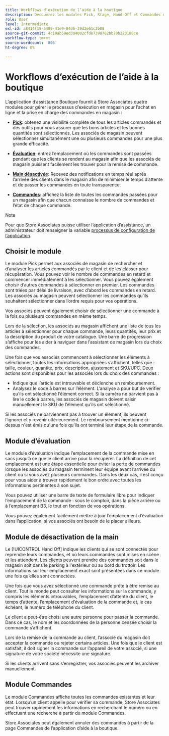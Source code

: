 ```yaml
---
title: Workflows d’exécution de l’aide à la boutique
description: Découvrez les modules Pick, Stage, Hand-Off et Commandes disponibles dans l’application d’aide à la boutique. Ces modules permettent d’exécuter de bout en bout le workflow d’exécution des magasins pour les commandes BOPIS. Store Associates utilise ces modules pour gérer et envoyer des commandes de nettoyage de magasin aux clients.
role: User
level: Intermediate
exl-id: a8414f19-5489-41e9-84d6-39d2e61c2b08
source-git-commit: 4c10ab59ed304002cfde7398762bb70b223180ce
workflow-type: tm+mt
source-wordcount: '806'
ht-degree: 0%

---
```


# Workflows d’exécution de l’aide à la boutique

L’application d’assistance Boutique fournit à Store Associates quatre modules pour gérer le processus d’exécution en magasin pour l’achat en ligne et la prise en charge des commandes en magasin :

- **[Pick](#pick-module)**: obtenez une visibilité complète de tous les articles commandés et des outils pour vous assurer que les bons articles et les bonnes quantités sont sélectionnés. Les associés de magasin peuvent sélectionner simultanément une ou plusieurs commandes pour une plus grande efficacité.

- **[Évaluation](#stage-module)**: entrez l’emplacement où les commandes sont passées pendant que les clients se rendent au magasin afin que les associés de magasin puissent facilement les trouver pour la remise de commande.

- **[Main désactivée](#hand-off-module)**: Recevez des notifications en temps réel après l’arrivée des clients dans le magasin afin de minimiser le temps d’attente et de passer les commandes en toute transparence.

- **[Commandes](#orders-module)**: affichez la liste de toutes les commandes passées pour un magasin afin que chacun connaisse le nombre de commandes et l’état de chaque commande.

>[!NOTE]
>
>Pour que Store Associates puisse utiliser l’application d’assistance, un administrateur doit renseigner la variable [processus de configuration de l’application](app-setup.md).

## Choisir le module

Le module Pick permet aux associés de magasin de rechercher et d’analyser les articles commandés par le client et de les classer pour récupération. Vous pouvez voir le nombre de commandes en retard et commencer immédiatement à les sélectionner. Vous pouvez également choisir d’autres commandes à sélectionner en premier. Les commandes sont triées par délai de livraison, avec d’abord les commandes en retard. Les associés au magasin peuvent sélectionner les commandes qu’ils souhaitent sélectionner dans l’ordre requis pour vos opérations.

Vos associés peuvent également choisir de sélectionner une commande à la fois ou plusieurs commandes en même temps.

Lors de la sélection, les associés au magasin affichent une liste de tous les articles à sélectionner pour chaque commande, leurs quantités, leur prix et la description du produit de votre catalogue. Une barre de progression s’affiche pour les aider à naviguer dans l’assistant de magasin lors du choix des commandes.

Une fois que vos associés commencent à sélectionner les éléments à sélectionner, toutes les informations appropriées s’affichent, telles que : taille, couleur, quantité, prix, description, ajustement et SKU/UPC. Deux actions sont disponibles pour les associés lors du choix des commandes :

- Indique que l’article est introuvable et déclenche un remboursement.
- Analysez le code à barres sur l’élément. L’analyse a pour but de vérifier qu’ils ont sélectionné l’élément correct. Si la caméra ne parvient pas à lire le code à barres, les associés de magasin doivent saisir manuellement le SKU de l’élément qu’ils ont sélectionné.

Si les associés ne parviennent pas à trouver un élément, ils peuvent l’ignorer et y revenir ultérieurement.  Le remboursement mentionné ci-dessus n&#39;est émis qu&#39;une fois qu&#39;ils ont terminé leur étape de la commande.

## Module d’évaluation

Le module d’évaluation indique l’emplacement de la commande mise en sacs jusqu’à ce que le client arrive pour la récupérer. La définition de cet emplacement est une étape essentielle pour éviter la perte de commandes lorsque les associés du magasin terminent leur équipe avant l’arrivée du client ou si vous avez plusieurs commandes. Dans les deux cas, il est conçu pour vous aider à trouver rapidement le bon ordre avec toutes les informations pertinentes à son sujet.

Vous pouvez utiliser une barre de texte de formulaire libre pour indiquer l’emplacement de la commande : sous le comptoir, dans la pièce arrière ou à l’emplacement B3, le tout en fonction de vos opérations.

Vous pouvez également facilement mettre à jour l’emplacement d’évaluation dans l’application, si vos associés ont besoin de le placer ailleurs.

## Module de désactivation de la main

Le [!UICONTROL Hand Off] indique les clients qui se sont connectés pour reprendre leurs commandes, et où leurs commandes sont mises en scène et les attendent. Les clients peuvent prendre des commandes soit dans le magasin soit dans le parking à l&#39;extérieur ou au bord du trottoir. Les informations sur leur emplacement exact sont présentées dans ce module une fois qu’elles sont connectées.

Une fois que vous avez sélectionné une commande prête à être remise au client. Tout le monde peut consulter les informations sur la commande, y compris les éléments introuvables, l’emplacement d’attente du client, le temps d’attente, l’emplacement d’évaluation de la commande et, le cas échéant, le numéro de téléphone du client.

Le client a peut-être choisi une autre personne pour passer la commande. Dans ce cas, le nom et les coordonnées de la personne censée choisir la commande s’affichent.

Lors de la remise de la commande au client, l’associé du magasin doit accepter la commande ou rejeter certains articles. Une fois que le client est satisfait, il doit signer la commande sur l’appareil de votre associé, si une signature de votre société nécessite une signature.

Si les clients arrivent sans s’enregistrer, vos associés peuvent les archiver manuellement.

## Module Commandes

Le module Commandes affiche toutes les commandes existantes et leur état. Lorsqu’un client appelle pour vérifier sa commande, Store Associates peut trouver rapidement les informations en recherchant le numéro ou en effectuant une recherche à partir du module Commandes.

Store Associates peut également annuler des commandes à partir de la page Commandes de l’application d’aide à la boutique.
